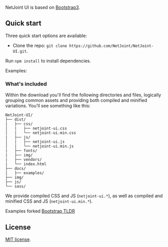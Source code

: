 NetJoint UI is based on [Bootstrap3](http://getbootstrap.com).

## Quick start

Three quick start options are available:

- Clone the repo: `git clone https://github.com/NetJoint/NetJoint-UI.git`.

Run `npm install` to install dependencies.

Examples: 

### What's included

Within the download you'll find the following directories and files, logically grouping common assets and providing both compiled and minified variations. You'll see something like this:

```
NetJoint-UI/
├── dist/
|   ├── css/
│   |   ├── netjoint-ui.css
│   |   └── netjoint-ui.min.css
|   ├── js/
│   |   ├── netjoint-ui.js
│   |   └── netjoint-ui.min.js
|   ├── fonts/
|   ├── img/
|   ├── vendors/
|   └── index.html
├── docs/
|   ├── examples/
├── img/
├── js/
└── sass/

```

We provide compiled CSS and JS (`netjoint-ui.*`), as well as compiled and minified CSS and JS (`netjoint-ui.min.*`).

Examples forked [Bootstrap TLDR](https://github.com/anvoz/bootstrap-tldr)

## License

[MIT license](http://opensource.org/licenses/MIT).

